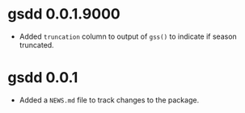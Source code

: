 <!-- NEWS.md is maintained by https://fledge.cynkra.com, contributors should not edit this file -->

# gsdd 0.0.1.9000

- Added `truncation` column to output of `gss()` to indicate if season truncated.


# gsdd 0.0.1

- Added a `NEWS.md` file to track changes to the package.
